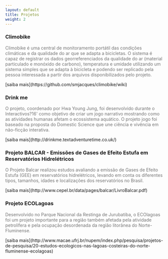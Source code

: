 ```yaml
---
layout: default
title: Projetos
weight: 2
---
```


<h3>Climobike</h3>

<p  style="color:#757575;">Climobike é uma central de monitoramento portátil das condições climáticas e da qualidade do ar que se adapta a bicicletas. O sistema é capaz de registrar os dados georreferenciados da qualidade do ar (material particulado e monóxido de carbono), temperatura e umidade utilizando um sistema simples que se adapta à bicicleta e podendo ser replicado pela pessoa interessada a partir dos arquivos disponibilizados pelo projeto.</p>
[saiba mais](https://github.com/smjacques/climobike/wiki)
<br>

<h3>Drink me</h3>

<p  style="color:#757575;">O projeto, coordenado por Hwa Young Jung, foi desenvolvido durante o Interactivos?16' como objetivo de criar um jogo narrativo mostrando como as atividades humanas afetam o ecossistema aquático. O projeto jogo foi baseado na proposta do Domestic Science que une ciência e vivência em não-ficção interativa.</p>
[saiba mais](http://drinkme.textadventuretime.co.uk/)
<br>

<h3>Projeto BALCAR - Emissões de Gases de Efeito Estufa em Reservatórios Hidrelétricos</h3>

<p  style="color:#757575;">O Projeto Balcar realizou estudos avaliando a emissão de Gases de Efeito Estufa (GEE) em reservatórios hidrelétricos, levando em conta os diferentes tipos, tamanhos, idades e localizações dos reservatórios no Brasil.</p>
[saiba mais](http://www.cepel.br/data/pages/balcar/LivroBalcar.pdf)
<br>

<h3>Projeto ECOLagoas</h3>

<p  style="color:#757575;">Desenvolvido no Parque Nacional da Restinga de Jurubatiba, o ECOlagoas foi um projeto importante para a região também afetada pela atividade petrolífera e pela ocupação desordenada da região litorânea do Norte-Fluminense.</p>
[saiba mais](http://www.macae.ufrj.br/nupem/index.php/pesquisa/projetos-de-pesquisa/20-estudos-ecologicos-nas-lagoas-costeiras-do-norte-fluminense-ecolagoas)